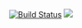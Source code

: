 
<p align="center">
<a href="https://travis-ci.org/github/Mtuthuko/Codename-KidsNextDoor/"><img src="https://travis-ci.org/Mtuthuko/Codename-KidsNextDoor.svg?branch=master" alt="Build Status"></a>


<a href="https://codecov.io/gh/Mtuthuko/Codename-KidsNextDoor">
  <img src="https://codecov.io/gh/Mtuthuko/Codename-KidsNextDoor/branch/master/graph/badge.svg" />
</a>
</p>
